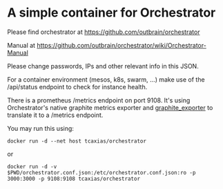 # A simple container for Orchestrator

Please find orchestrator at https://github.com/outbrain/orchestrator

Manual at https://github.com/outbrain/orchestrator/wiki/Orchestrator-Manual

Please change passwords, IPs and other relevant info in this JSON.

For a container environment (mesos, k8s, swarm, ...) make use of the /api/status endpoint to check for instance health.

There is a prometheus /metrics endpoint on port 9108.
It's using Orchestrator's native graphite metrics exporter and [graphite_exporter](https://github.com/prometheus/graphite_exporter) to translate it to a /metrics endpoint.

You may run this using:

    docker run -d --net host tcaxias/orchestrator
or

    docker run -d -v $PWD/orchestrator.conf.json:/etc/orchestrator.conf.json:ro -p 3000:3000 -p 9108:9108 tcaxias/orchestrator
